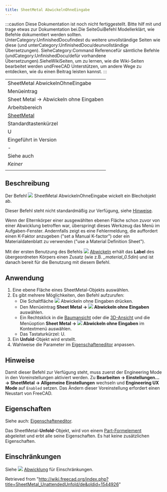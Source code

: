 ```yaml
---
title: SheetMetal AbwickelnOhneEingabe
---
```

:::caution
Diese Dokumentation ist noch nicht fertiggestellt. Bitte hilf mit und trage etwas zur Dokumentation bei.Die SeiteGuiBefehl Modellerklärt, wie Befehle dokumentiert werden sollten. UnterCategory:UnfinishedDocufindest du weitere unvollständige Seiten wie diese (und unterCategory:UnfinishedDocu/deunvollständige Übersetzungen). SieheCategory:Command Referencefür sämtliche Befehle (undCategory:UnfinishedDocu/defür vorhandene Übersetzungen).SieheWikiSeiten, um zu lernen, wie die Wiki-Seiten bearbeitet werden undFreeCAD Unterstützen, um andere Wege zu entdecken, wie du einen Beitrag leisten kannst.
:::

|  |
| --- |
| SheetMetal AbwickelnOhneEingabe |
| Menüeintrag |
| Sheet Metal → Abwickeln ohne Eingaben |
| Arbeitsbereich |
| [SheetMetal](/SheetMetal_Workbench/de "SheetMetal Workbench/de") |
| Standardtastenkürzel |
| U |
| Eingeführt in Version |
| - |
| Siehe auch |
| *Keiner* |
|  |

## Beschreibung

Der Befehl ![](/images/SheetMetal_UnattendedUnfold.svg) SheetMetal AbwickelnOhneEingabe wickelt ein Blechobjekt ab.

Dieser Befehl steht nicht standardmäßig zur Verfügung, siehe [Hinweise](#Hinweise).

Wenn der Elternkörper einer ausgewählten ebenen Fläche schon zuvor von einer Abwicklung betroffen war, überspringt dieses Werkzeug das Menü im Aufgaben-Fenster. Andernfalls zeigt es eine Fehlermeldung, die auffordert einen K-Faktor anzugeben ("set a Manual K-factor") oder ein Materialdatenblatt zu verwenden ("use a Material Definition Sheet").

Mit der ersten Benutzung des Befehls ![](/images/SheetMetal_Unfold.svg) [Abwickeln](/SheetMetal_Unfold/de "SheetMetal Unfold/de") erhält das **Label** des übergeordneten Körpers einen Zusatz (wie z.B. *\_material\_0.5din*) und ist danach bereit für die Benutzung mit diesem Befehl.

## Anwendung

1. Eine ebene Fläche eines SheetMetal-Objekts auswählen.
2. Es gibt mehrere Möglichkeiten, den Befehl aufzurufen:
   * Die Schaltfläche ![](/images/SheetMetal_UnattendedUnfold.svg) Abwickeln ohne Eingaben drücken.
   * Den Menüeintrag **Sheet Metal → ![](/images/SheetMetal_UnattendedUnfold.svg) Abwickeln ohne Eingaben** auswählen.
   * Ein Rechtsklick in die [Baumansicht](/Tree_view/de "Tree view/de") oder die [3D-Ansicht](/3D_view/de "3D view/de") und die Menüoption **Sheet Metal → ![](/images/SheetMetal_UnattendedUnfold.svg) Abwickeln ohne Eingaben** im Kontextmenü auswählen.
   * Das Tastaturkürzel: U.
3. Ein **Unfold**-Objekt wird erstellt.
4. Wahlweise die Parameter im [Eigenschafteneditor](/Property_editor/de "Property editor/de") anpassen.

## Hinweise

Damit dieser Befehl zur Verfügung steht, muss zuerst der Engineering Mode in den Voreinstellungen aktiviert werden. Zu **Bearbeiten → Einstellungen... → SheetMetal → Allgemeine Einstellungen** wechseln und **Engineering UX Mode** auf `Enabled` setzen. Das Ändern dieser Voreinstellung erfordert einen Neustart von FreeCAD.

## Eigenschaften

Siehe auch: [Eigenschafteneditor](/Property_editor/de "Property editor/de").

Das SheetMetal-**Unfold**-Objekt, wird von einem [Part-Formelement](/Part_Feature/de "Part Feature/de") abgeleitet und erbt alle seine Eigenschaften. Es hat keine zusätzlichen Eigenschaften.

## Einschränkungen

Siehe ![](/images/SheetMetal_Unfold.svg) [Abwicklung](/SheetMetal_Unfold/de "SheetMetal Unfold/de") für Einschränkungen.

Retrieved from "<http://wiki.freecad.org/index.php?title=SheetMetal_UnattendedUnfold/de&oldid=1544926>"